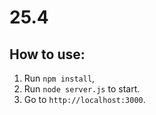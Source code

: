# 25.4

## How to use: 
1. Run `npm install`,
2. Run `node server.js` to start.
3. Go to `http://localhost:3000`.